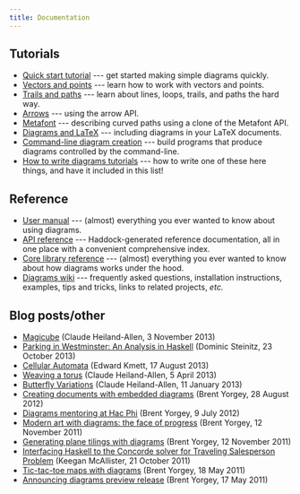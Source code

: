 ```yaml
---
title: Documentation
---
```


Tutorials
---------

* [Quick start tutorial](/doc/quickstart.html) --- get
  started making simple diagrams quickly.
* [Vectors and points](/doc/vector.html) --- learn how to work with
  vectors and points.
* [Trails and paths](/doc/paths.html) --- learn about lines, loops, trails, and
  paths the hard way.
* [Arrows](/doc/arrow.html) --- using the arrow API.
* [Metafont](/doc/metafont.html) --- describing curved paths using a
  clone of the Metafont API.
* [Diagrams and LaTeX](/doc/latex.html) --- including diagrams in your LaTeX documents.
* [Command-line diagram creation](/doc/cmdline.html) --- build
  programs that produce diagrams controlled by the command-line.
* [How to write diagrams tutorials](/doc/tutorials.html) --- how to
  write one of these here things, and have it included in this list!

Reference
---------

* [User manual](/doc/manual.html) --- (almost) everything
  you ever wanted to know about using diagrams.
* [API reference](/haddock/index.html) --- Haddock-generated reference
  documentation, all in one place with a convenient comprehensive index.
* [Core library reference](/doc/core.html) --- (almost) everything you
  ever wanted to know about how diagrams works under the hood.
* [Diagrams wiki](http://www.haskell.org/haskellwiki/Diagrams) ---
  frequently asked questions, installation instructions, examples,
  tips and tricks, links to related projects, *etc.*

Blog posts/other
----------------

* [Magicube](http://mathr.co.uk/blog/2013-11-03_magicube.html) (Claude
  Heiland-Allen, 3 November 2013)
* [Parking in Westminster: An Analysis in Haskell](http://idontgetoutmuch.wordpress.com/2013/10/23/parking-in-westminter-an-analysis-in-haskell/)
  (Dominic Steinitz, 23 October 2013)
* [Cellular Automata](https://www.fpcomplete.com/user/edwardk/cellular-automata)
  (Edward Kmett, 17 August 2013)
* [Weaving a torus](http://mathr.co.uk/blog/2013-04-05_weaving_a_torus.html)
  (Claude Heiland-Allen, 5 April 2013)
* [Butterfly Variations](http://mathr.co.uk/blog/2013-01-11_butterfly_variations.html)
  (Claude Heiland-Allen, 11 January 2013)
* [Creating documents with embedded diagrams](http://byorgey.wordpress.com/2012/08/28/creating-documents-with-embedded-diagrams/)
  (Brent Yorgey, 28 August 2012)
* [Diagrams mentoring at Hac Phi](http://byorgey.wordpress.com/2012/07/09/diagrams-mentoring-at-hac-phi/)
  (Brent Yorgey, 9 July 2012)
* [Modern art with diagrams: the face of progress](http://byorgey.wordpress.com/2011/11/12/modern-art-with-diagrams-the-face-of-progress/)
  (Brent Yorgey, 12 November 2011)
* [Generating plane tilings with diagrams](http://byorgey.wordpress.com/2011/11/12/generating-plane-tilings-with-diagrams/)
  (Brent Yorgey, 12 November 2011)
* [Interfacing Haskell to the Concorde solver for Traveling Salesperson Problem](http://mainisusuallyafunction.blogspot.com/2011/10/interfacing-haskell-to-concorde-solver.html) (Keegan McAllister, 21 October 2011)
* [Tic-tac-toe maps with diagrams](http://byorgey.wordpress.com/2011/05/18/tic-tac-toe-maps-with-diagrams/)
  (Brent Yorgey, 18 May 2011)
* [Announcing diagrams preview release](http://byorgey.wordpress.com/2011/05/17/announcing-diagrams-preview-release/)
  (Brent Yorgey, 17 May 2011)
